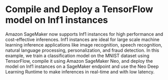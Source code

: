 # Compile and Deploy a TensorFlow model on Inf1 instances


Amazon SageMaker now supports Inf1 instances for high performance and cost-effective inferences. Inf1 instances are ideal for large scale machine learning inference applications like image recognition, speech recognition, natural language processing, personalization, and fraud detection. In this example, we train a classification model on the MNIST dataset using TensorFlow, compile it using Amazon SageMaker Neo, and deploy the model on Inf1 instances on a SageMaker endpoint and use the Neo Deep Learning Runtime to make inferences in real-time and with low latency.
